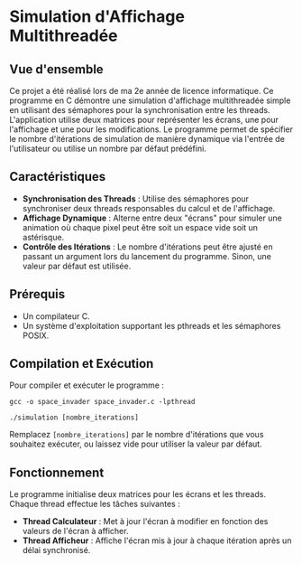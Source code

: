# Simulation d'Affichage Multithreadée

## Vue d'ensemble
Ce projet a été réalisé lors de ma 2e année de licence informatique.
Ce programme en C démontre une simulation d'affichage multithreadée simple en utilisant des sémaphores pour la synchronisation entre les threads. L'application utilise deux matrices pour représenter les écrans, une pour l'affichage et une pour les modifications. Le programme permet de spécifier le nombre d'itérations de simulation de manière dynamique via l'entrée de l'utilisateur ou utilise un nombre par défaut prédéfini.

## Caractéristiques
- **Synchronisation des Threads** : Utilise des sémaphores pour synchroniser deux threads responsables du calcul et de l'affichage.
- **Affichage Dynamique** : Alterne entre deux "écrans" pour simuler une animation où chaque pixel peut être soit un espace vide soit un astérisque.
- **Contrôle des Itérations** : Le nombre d'itérations peut être ajusté en passant un argument lors du lancement du programme. Sinon, une valeur par défaut est utilisée.

## Prérequis
- Un compilateur C.
- Un système d'exploitation supportant les pthreads et les sémaphores POSIX.

## Compilation et Exécution
Pour compiler et exécuter le programme :

`gcc -o space_invader space_invader.c -lpthread`

`./simulation [nombre_iterations]`

Remplacez `[nombre_iterations]` par le nombre d'itérations que vous souhaitez exécuter, ou laissez vide pour utiliser la valeur par défaut.

## Fonctionnement
Le programme initialise deux matrices pour les écrans et les threads. Chaque thread effectue les tâches suivantes :
- **Thread Calculateur** : Met à jour l'écran à modifier en fonction des valeurs de l'écran à afficher.
- **Thread Afficheur** : Affiche l'écran mis à jour à chaque itération après un délai synchronisé.

